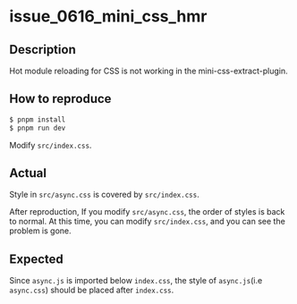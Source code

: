# issue_0616_mini_css_hmr

## Description

Hot module reloading for CSS is not working in the mini-css-extract-plugin.

## How to reproduce

```bash
$ pnpm install
$ pnpm run dev
```

Modify `src/index.css`.

## Actual

Style in `src/async.css` is covered by `src/index.css`.

After reproduction, If you modify `src/async.css`, the order of styles is back to normal. At this time, you can modify `src/index.css`, and you can see the problem is gone.

## Expected

Since `async.js` is imported below `index.css`, the style of `async.js`(i.e `async.css`) should be placed after `index.css`.
